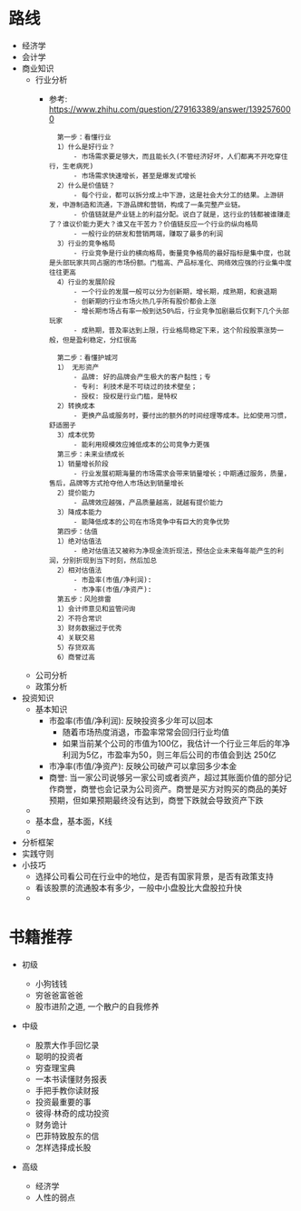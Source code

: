 # 路线
+ 经济学
+ 会计学
+ 商业知识
    - 行业分析
        - 参考: https://www.zhihu.com/question/279163389/answer/1392576000

                第一步：看懂行业
                1）什么是好行业？
                    - 市场需求要足够大，而且能长久(不管经济好坏，人们都离不开吃穿住行，生老病死)
                    - 市场需求快速增长，甚至是爆发式增长
                2）什么是价值链？
                    - 每个行业，都可以拆分成上中下游，这是社会大分工的结果。上游研发，中游制造和流通，下游品牌和营销，构成了一条完整产业链。
                    - 价值链就是产业链上的利益分配。说白了就是，这行业的钱都被谁赚走了？谁议价能力更大？谁又在干苦力？价值链反应一个行业的纵向格局
                    - 一般行业的研发和营销两端，赚取了最多的利润
                3）行业的竞争格局
                    - 行业竞争是行业的横向格局，衡量竞争格局的最好指标是集中度，也就是头部玩家共同占据的市场份额。门槛高、产品标准化、网络效应强的行业集中度往往更高
                4）行业的发展阶段
                    - 一个行业的发展一般可以分为创新期，增长期，成熟期，和衰退期
                    - 创新期的行业市场火热几乎所有股价都会上涨
                    - 增长期市场占有率一般到达50%后，行业竞争加剧最后仅剩下几个头部玩家
                    - 成熟期，普及率达到上限，行业格局稳定下来，这个阶段股票涨势一般，但是盈利稳定，分红很高

                第二步：看懂护城河
                1） 无形资产
                    - 品牌: 好的品牌会产生极大的客户黏性；专
                    - 专利: 利技术是不可绕过的技术壁垒；
                    - 授权: 授权是行业门槛，是特权
                2）转换成本
                    - 更换产品或服务时，要付出的额外的时间经理等成本。比如使用习惯，舒适圈子
                3）成本优势
                    - 能利用规模效应摊低成本的公司竞争力更强
                第三步：未来业绩成长
                1）销量增长阶段
                    - 行业发展初期海量的市场需求会带来销量增长；中期通过服务，质量，售后，品牌等方式抢夺他人市场达到销量增长
                2）提价能力
                    - 品牌效应越强，产品质量越高，就越有提价能力
                3）降成本能力
                    - 能降低成本的公司在市场竞争中有巨大的竞争优势
                第四步：估值
                1）绝对估值法
                    - 绝对估值法又被称为净现金流折现法，预估企业未来每年能产生的利润，分别折现到当下时刻，然后加总
                2）相对估值法
                    - 市盈率(市值/净利润):
                    - 市净率(市值/净资产):
                第五步：风险排雷
                1）会计师意见和监管问询
                2）不符合常识
                3）财务数据过于优秀
                4）关联交易
                5）存贷双高
                6）商誉过高

    - 公司分析
    - 政策分析
+ 投资知识
    - 基本知识
        - 市盈率(市值/净利润): 反映投资多少年可以回本
            - 随着市场热度消退，市盈率常常会回归行业均值
            - 如果当前某个公司的市值为100亿，我估计一个行业三年后的年净利润为5亿，市盈率为50，则三年后公司的市值会到达 250亿
        - 市净率(市值/净资产): 反映公司破产可以拿回多少本金
        - 商誉: 当一家公司说够另一家公司或者资产，超过其账面价值的部分记作商誉，商誉也会记录为公司资产。商誉是买方对购买的商品的美好预期，但如果预期最终没有达到，商誉下跌就会导致资产下跌
    - 
    - 基本盘，基本面，K线
    - 
+ 分析框架
+ 实践守则
+ 小技巧
    - 选择公司看公司在行业中的地位，是否有国家背景，是否有政策支持
    - 看该股票的流通股本有多少，一般中小盘股比大盘股拉升快
    - 

# 书籍推荐
+ 初级
    - 小狗钱钱
    - 穷爸爸富爸爸
    - 股市进阶之道, 一个散户的自我修养
+ 中级 
    - 股票大作手回忆录
    - 聪明的投资者
    - 穷查理宝典
    - 一本书读懂财务报表
    - 手把手教你读财报
    - 投资最重要的事
    - 彼得·林奇的成功投资
    - 财务诡计
    - 巴菲特致股东的信
    - 怎样选择成长股
+ 高级
    
    - 经济学
    - 人性的弱点






